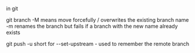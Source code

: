 in git

git branch
-M means move forcefully / overwrites the existing branch name
-m renames the branch but fails if a branch with the new name already exists

git push
-u short for --set-upstream - used to remember the remote branch